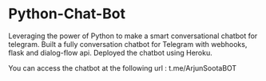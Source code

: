 # Python-Chat-Bot

Leveraging the power of Python to make a smart conversational chatbot for telegram. Built a fully conversation chatbot for Telegram with webhooks, flask and dialog-flow api. Deployed the chatbot using Heroku.

You can access the chatbot at the following url : t.me/ArjunSootaBOT
